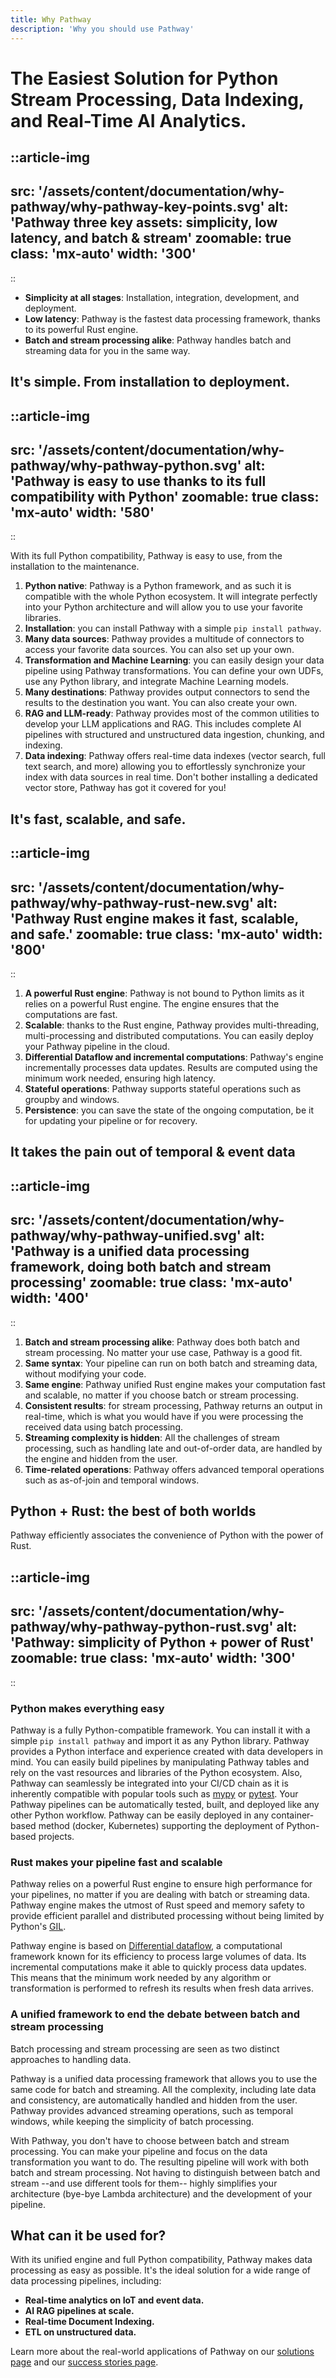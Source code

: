 ```yaml
---
title: Why Pathway
description: 'Why you should use Pathway'
---
```


# The Easiest Solution for Python Stream Processing, Data Indexing, and Real-Time AI Analytics.

<!-- https://www.canva.com/design/DAGEibqmR74/6QHiszH-xUcKeBSCciNuYA/edit?utm_content=DAGEibqmR74&utm_campaign=designshare&utm_medium=link2&utm_source=sharebutton -->
<!-- ![Pathway three key assets: simplicity, low latency, and batch & stream](/assets/content/documentation/why-pathway/why-pathway-key-points.svg) -->
::article-img
---
src: '/assets/content/documentation/why-pathway/why-pathway-key-points.svg'
alt: 'Pathway three key assets: simplicity, low latency, and batch & stream'
zoomable: true
class: 'mx-auto'
width: '300'
---
::

- **Simplicity at all stages**: Installation, integration, development, and deployment.
- **Low latency**: Pathway is the fastest data processing framework, thanks to its powerful Rust engine.
- **Batch and stream processing alike**: Pathway handles batch and streaming data for you in the same way.


## It's simple. From installation to deployment.

<!-- https://www.canva.com/design/DAGEirGYDO0/YtOm02qpZF52oy6C022low/edit?utm_content=DAGEirGYDO0&utm_campaign=designshare&utm_medium=link2&utm_source=sharebutton -->
<!-- ![Pathway is easy to use thanks to its full compatibility with Python](/assets/content/documentation/why-pathway/why-pathway-python.svg) -->
::article-img
---
src: '/assets/content/documentation/why-pathway/why-pathway-python.svg'
alt: 'Pathway is easy to use thanks to its full compatibility with Python'
zoomable: true
class: 'mx-auto'
width: '580'
---
::

With its full Python compatibility, Pathway is easy to use, from the installation to the maintenance.

1. **Python native**: Pathway is a Python framework, and as such it is compatible with the whole Python ecosystem. It will integrate perfectly into your Python architecture and will allow you to use your favorite libraries.
2. **Installation**: you can install Pathway with a simple `pip install pathway`.
3. **Many data sources**: Pathway provides a multitude of connectors to access your favorite data sources. You can also set up your own.
4. **Transformation and Machine Learning**: you can easily design your data pipeline using Pathway transformations. You can define your own UDFs, use any Python library, and integrate Machine Learning models.
5. **Many destinations**: Pathway provides output connectors to send the results to the destination you want. You can also create your own.
6. **RAG and LLM-ready**: Pathway provides most of the common utilities to develop your LLM applications and RAG. This includes complete AI pipelines with structured and unstructured data ingestion, chunking, and indexing.
7. **Data indexing**: Pathway offers real-time data indexes (vector search, full text search, and more) allowing you to effortlessly synchronize your index with data sources in real time. Don't bother installing a dedicated vector store, Pathway has got it covered for you!

## It's fast, scalable, and safe.

<!-- https://www.canva.com/design/DAGEipyLAgo/kZCSb7DqOXTnVbvghT2m2w/edit?utm_content=DAGEipyLAgo&utm_campaign=designshare&utm_medium=link2&utm_source=sharebutton -->
<!-- ![Pathway Rust engine makes it fast, scalable, and safe.](/assets/content/documentation/why-pathway/why-pathway-rust.svg) -->
::article-img
---
src: '/assets/content/documentation/why-pathway/why-pathway-rust-new.svg'
alt: 'Pathway Rust engine makes it fast, scalable, and safe.'
zoomable: true
class: 'mx-auto'
width: '800'
---
::

1. **A powerful Rust engine**: Pathway is not bound to Python limits as it relies on a powerful Rust engine. The engine ensures that the computations are fast.
2. **Scalable**: thanks to the Rust engine, Pathway provides multi-threading, multi-processing and distributed computations. You can easily deploy your Pathway pipeline in the cloud.
3. **Differential Dataflow and incremental computations**: Pathway's engine incrementally processes data updates. Results are computed using the minimum work needed, ensuring high latency.
4. **Stateful operations**: Pathway supports stateful operations such as groupby and windows.
5. **Persistence**: you can save the state of the ongoing computation, be it for updating your pipeline or for recovery.
<!-- 6. **Fault-tolerant** -->

## It takes the pain out of temporal & event data

<!-- https://www.canva.com/design/DAGEiyGFyX4/3cMkRN6D5jmomK7vC-p0NQ/edit?utm_content=DAGEiyGFyX4&utm_campaign=designshare&utm_medium=link2&utm_source=sharebutton -->
<!-- ![Pathway is a unified data processing framework, doing both batch and stream processing](/assets/content/documentation/why-pathway/why-pathway-unified.svg) -->
::article-img
---
src: '/assets/content/documentation/why-pathway/why-pathway-unified.svg'
alt: 'Pathway is a unified data processing framework, doing both batch and stream processing'
zoomable: true
class: 'mx-auto'
width: '400'
---
::

1. **Batch and stream processing alike**: Pathway does both batch and stream processing. No matter your use case, Pathway is a good fit.
2. **Same syntax**: Your pipeline can run on both batch and streaming data, without modifying your code.
3. **Same engine**: Pathway unified Rust engine makes your computation fast and scalable, no matter if you choose batch or stream processing.
4. **Consistent results**: for stream processing, Pathway returns an output in real-time, which is what you would have if you were processing the received data using batch processing.
5. **Streaming complexity is hidden**: All the challenges of stream processing, such as handling late and out-of-order data, are handled by the engine and hidden from the user.
6. **Time-related operations**: Pathway offers advanced temporal operations such as as-of-join and temporal windows. 

## Python + Rust: the best of both worlds

Pathway efficiently associates the convenience of Python with the power of Rust.

<!-- https://www.canva.com/design/DAGEjAJ_cS0/wdoUAK8nJpp85jcjjbHLnQ/edit?utm_content=DAGEjAJ_cS0&utm_campaign=designshare&utm_medium=link2&utm_source=sharebutton -->
<!-- ![Pathway: simplicity of Python + power of Rust](/assets/content/documentation/why-pathway/why-pathway-python-rust.svg) -->
::article-img
---
src: '/assets/content/documentation/why-pathway/why-pathway-python-rust.svg'
alt: 'Pathway: simplicity of Python + power of Rust'
zoomable: true
class: 'mx-auto'
width: '300'
---
::

### Python makes everything easy

Pathway is a fully Python-compatible framework.
You can install it with a simple `pip install pathway` and import it as any Python library.
Pathway provides a Python interface and experience created with data developers in mind.
You can easily build pipelines by manipulating Pathway tables and rely on the vast resources and libraries of the Python ecosystem.
Also, Pathway can seamlessly be integrated into your CI/CD chain as it is inherently compatible with popular tools such as [mypy](https://mypy-lang.org/) or [pytest](https://pytest.org/).
Your Pathway pipelines can be automatically tested, built, and deployed like any other Python workflow.
Pathway can be easily deployed in any container-based method (docker, Kubernetes) supporting the deployment of Python-based projects.

### Rust makes your pipeline fast and scalable

Pathway relies on a powerful Rust engine to ensure high performance for your pipelines, no matter if you are dealing with batch or streaming data.
Pathway engine makes the utmost of Rust speed and memory safety to provide efficient parallel and distributed processing without being limited by Python's [GIL](https://en.wikipedia.org/w/index.php?title=Global_interpreter_lock&oldid=1144836295).

Pathway engine is based on [Differential dataflow](https://timelydataflow.github.io/differential-dataflow/), a computational framework known for its efficiency to process large volumes of data.
Its incremental computations make it able to quickly process data updates.
This means that the minimum work needed by any algorithm or transformation is performed to refresh its results when fresh data arrives.

### A unified framework to end the debate between batch and stream processing

Batch processing and stream processing are seen as two distinct approaches to handling data.
<!-- However, when you think about it, all the data we interact with is, in essence, a data stream.
Data is typically generated and updated over time. -->
Pathway is a unified data processing framework that allows you to use the same code for batch and streaming.
All the complexity, including late data and consistency, are automatically handled and hidden from the user.
Pathway provides advanced streaming operations, such as temporal windows, while keeping the simplicity of batch processing.

With Pathway, you don't have to choose between batch and stream processing.
You can make your pipeline and focus on the data transformation you want to do.
The resulting pipeline will work with both batch and stream processing.
Not having to distinguish between batch and stream --and use different tools for them-- highly simplifies your architecture (bye-bye Lambda architecture) and the development of your pipeline.

## What can it be used for?
With its unified engine and full Python compatibility, Pathway makes data processing as easy as possible.
It's the ideal solution for a wide range of data processing pipelines, including:
- **Real-time analytics on IoT and event data.**
- **AI RAG pipelines at scale.**
- **Real-time Document Indexing.**
- **ETL on unstructured data.**

Learn more about the real-world applications of Pathway on our [solutions page](/solutions) and our [success stories page](/success-stories).
